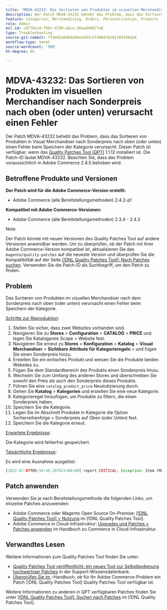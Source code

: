 ```yaml
---
title: 'MDVA-43232: Das Sortieren von Produkten im visuellen Merchandiser nach Sonderpreis nach oben (oder unten) verursacht einen Fehler'
description: Der Patch MDVA-43232 behebt das Problem, dass das Sortieren von Produkten in Visual Merchandiser nach Sonderpreis nach oben (oder unten) einen Fehler beim Speichern der Kategorie verursacht. Dieser Patch ist verfügbar, wenn das [Quality Patches Tool (QPT)](https://experienceleague.adobe.com/en/docs/commerce-operations/tools/quality-patches-tool/quality-patches-tool-to-self-serve-quality-patches) 1.1.12 installiert ist. Die Patch-ID lautet MDVA-43232. Beachten Sie, dass das Problem voraussichtlich in Adobe Commerce 2.4.5 behoben wird.
feature: Categories, Merchandising, Orders, Personalization, Products
role: Admin
exl-id: c977bec8-f99c-4799-abce-26aad49b77e8
type: Troubleshooting
source-git-commit: 7fdb02a6d89d50ea593c5fd99d78101f89198424
workflow-type: tm+mt
source-wordcount: '509'
ht-degree: 0%

---
```


# MDVA-43232: Das Sortieren von Produkten im visuellen Merchandiser nach Sonderpreis nach oben (oder unten) verursacht einen Fehler

Der Patch MDVA-43232 behebt das Problem, dass das Sortieren von Produkten in Visual Merchandiser nach Sonderpreis nach oben (oder unten) einen Fehler beim Speichern der Kategorie verursacht. Dieser Patch ist verfügbar, wenn das [Quality Patches Tool (QPT)](https://experienceleague.adobe.com/en/docs/commerce-operations/tools/quality-patches-tool/quality-patches-tool-to-self-serve-quality-patches) 1.1.12 installiert ist. Die Patch-ID lautet MDVA-43232. Beachten Sie, dass das Problem voraussichtlich in Adobe Commerce 2.4.5 behoben wird.

## Betroffene Produkte und Versionen

**Der Patch wird für die Adobe Commerce-Version erstellt:**

* Adobe Commerce (alle Bereitstellungsmethoden) 2.4.2-p1

**Kompatibel mit Adobe Commerce-Versionen:**

* Adobe Commerce (alle Bereitstellungsmethoden) 2.3.4 - 2.4.3

>[!NOTE]
>
>Der Patch könnte mit neuen Versionen des Quality Patches Tool auf andere Versionen anwendbar werden. Um zu überprüfen, ob der Patch mit Ihrer Adobe Commerce-Version kompatibel ist, aktualisieren Sie das `magento/quality-patches` auf die neueste Version und überprüfen Sie die Kompatibilität auf der Seite [[!DNL Quality Patches Tool]: Nach Patches suchen](https://experienceleague.adobe.com/en/docs/commerce-operations/tools/quality-patches-tool/quality-patches-tool-to-self-serve-quality-patches). Verwenden Sie die Patch-ID als Suchbegriff, um den Patch zu finden.

## Problem

Das Sortieren von Produkten im visuellen Merchandiser nach dem Sonderpreis nach oben (oder unten) verursacht einen Fehler beim Speichern der Kategorie.

<u>Schritte zur Reproduktion</u>:

1. Stellen Sie sicher, dass zwei Websites vorhanden sind.
1. Navigieren Sie zu **Stores** > **Configuration** > **CATALOG** > **PRICE** und legen Sie Katalogpreis Scope = Website fest.
1. Navigieren Sie erneut zu **Stores** > **Konfiguration** > **Katalog** > **Visual Merchandiser** > **Sichtbare Attribute für Kategorieregeln** > und fügen Sie einen Sonderpreis hinzu.
1. Erstellen Sie ein einfaches Produkt und weisen Sie die Produkte beiden Websites zu.
1. Fügen Sie dem Standardbereich des Produkts einen Sonderpreis hinzu.
1. Wechseln Sie zum Umfang des anderen Stores und überschreiben Sie sowohl den Preis als auch den Sonderpreis dieses Produkts.
1. Führen Sie eine `catalog_product_price` Neuindizierung durch.
1. Gehen Sie **Katalog** > **Kategorien** und erstellen Sie eine neue Kategorie.
1. Kategorieregel hinzufügen, um Produkte zu filtern, die einen Sonderpreis haben.
1. Speichern Sie die Kategorie.
1. Legen Sie im Abschnitt Produkte in Kategorie die Option Sortierreihenfolge = Sonderpreis auf Oben (oder Unten) fest.
1. Speichern Sie die Kategorie erneut.

<u>Erwartete Ergebnisse</u>:

Die Kategorie wird fehlerfrei gespeichert.

<u>Tatsächliche Ergebnisse</u>:

Es wird eine Ausnahme ausgelöst:

```php
[2022-02-07T05:58:46.297621+00:00] report.CRITICAL: Exception: Item (Magento\Catalog\Model\Product\Interceptor) with the same ID "1" already exists. in /lib/internal/Magento/Framework/Data/Collection.php:407
```

## Patch anwenden

Verwenden Sie je nach Bereitstellungsmethode die folgenden Links, um einzelne Patches anzuwenden:

* Adobe Commerce oder Magento Open Source On-Premise: [[!DNL Quality Patches Tool] > Nutzung](/help/tools/quality-patches-tool/usage.md) im [!DNL Quality Patches Tool].
* Adobe Commerce in Cloud-Infrastruktur: [Upgrades und Patches > Patches anwenden](https://experienceleague.adobe.com/docs/commerce-cloud-service/user-guide/develop/upgrade/apply-patches.html) im Handbuch zu Commerce in Cloud-Infrastruktur.

## Verwandtes Lesen

Weitere Informationen zum Quality Patches Tool finden Sie unter:

* [Quality Patches Tool veröffentlicht: ein neues Tool zur Selbstbedienung hochwertiger Patches](https://experienceleague.adobe.com/en/docs/commerce-operations/tools/quality-patches-tool/quality-patches-tool-to-self-serve-quality-patches) in der Support-Wissensdatenbank.
* [Überprüfen Sie im ](/help/tools/quality-patches-tool/patches-available-in-qpt/check-patch-for-magento-issue-with-magento-quality-patches.md)-Handbuch, ob für Ihr Adobe Commerce-Problem ein Patch [!DNL Quality Patches Tool] Quality Patches Tool verfügbar ist.

Weitere Informationen zu anderen in QPT verfügbaren Patches finden Sie unter [[!DNL Quality Patches Tool]: Suchen nach Patches](https://experienceleague.adobe.com/tools/commerce-quality-patches/index.html) im [!DNL Quality Patches Tool].
